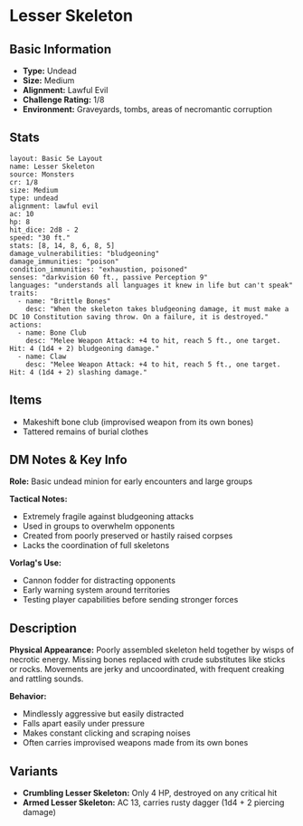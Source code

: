 # Lesser Skeleton

## Basic Information
- **Type:** Undead
- **Size:** Medium
- **Alignment:** Lawful Evil
- **Challenge Rating:** 1/8
- **Environment:** Graveyards, tombs, areas of necromantic corruption

## Stats
```statblock
layout: Basic 5e Layout
name: Lesser Skeleton
source: Monsters
cr: 1/8
size: Medium
type: undead
alignment: lawful evil
ac: 10
hp: 8
hit_dice: 2d8 - 2
speed: "30 ft."
stats: [8, 14, 8, 6, 8, 5]
damage_vulnerabilities: "bludgeoning"
damage_immunities: "poison"
condition_immunities: "exhaustion, poisoned"
senses: "darkvision 60 ft., passive Perception 9"
languages: "understands all languages it knew in life but can't speak"
traits:
  - name: "Brittle Bones"
    desc: "When the skeleton takes bludgeoning damage, it must make a DC 10 Constitution saving throw. On a failure, it is destroyed."
actions:
  - name: Bone Club
    desc: "Melee Weapon Attack: +4 to hit, reach 5 ft., one target. Hit: 4 (1d4 + 2) bludgeoning damage."
  - name: Claw
    desc: "Melee Weapon Attack: +4 to hit, reach 5 ft., one target. Hit: 4 (1d4 + 2) slashing damage."
```

## Items
- Makeshift bone club (improvised weapon from its own bones)
- Tattered remains of burial clothes

## DM Notes & Key Info
**Role:** Basic undead minion for early encounters and large groups

**Tactical Notes:**
- Extremely fragile against bludgeoning attacks
- Used in groups to overwhelm opponents
- Created from poorly preserved or hastily raised corpses
- Lacks the coordination of full skeletons

**Vorlag's Use:**
- Cannon fodder for distracting opponents
- Early warning system around territories
- Testing player capabilities before sending stronger forces

## Description
**Physical Appearance:**
Poorly assembled skeleton held together by wisps of necrotic energy. Missing bones replaced with crude substitutes like sticks or rocks. Movements are jerky and uncoordinated, with frequent creaking and rattling sounds.

**Behavior:**
- Mindlessly aggressive but easily distracted
- Falls apart easily under pressure
- Makes constant clicking and scraping noises
- Often carries improvised weapons made from its own bones

## Variants
- **Crumbling Lesser Skeleton:** Only 4 HP, destroyed on any critical hit
- **Armed Lesser Skeleton:** AC 13, carries rusty dagger (1d4 + 2 piercing damage)